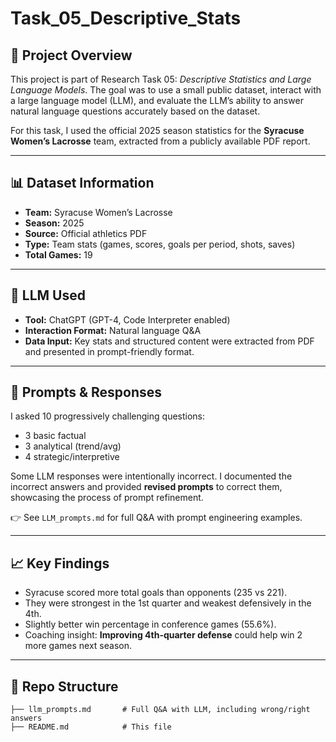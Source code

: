 
# Task_05_Descriptive_Stats

## 📘 Project Overview

This project is part of Research Task 05: *Descriptive Statistics and Large Language Models*. The goal was to use a small public dataset, interact with a large language model (LLM), and evaluate the LLM’s ability to answer natural language questions accurately based on the dataset.

For this task, I used the official 2025 season statistics for the **Syracuse Women’s Lacrosse** team, extracted from a publicly available PDF report.

---

## 📊 Dataset Information

- **Team:** Syracuse Women’s Lacrosse
- **Season:** 2025
- **Source:** Official athletics PDF 
- **Type:** Team stats (games, scores, goals per period, shots, saves)
- **Total Games:** 19

---

## 🧠 LLM Used

- **Tool:** ChatGPT (GPT-4, Code Interpreter enabled)
- **Interaction Format:** Natural language Q&A
- **Data Input:** Key stats and structured content were extracted from PDF and presented in prompt-friendly format.

---

## 📝 Prompts & Responses

I asked 10 progressively challenging questions:
- 3 basic factual
- 3 analytical (trend/avg)
- 4 strategic/interpretive

Some LLM responses were intentionally incorrect. I documented the incorrect answers and provided **revised prompts** to correct them, showcasing the process of prompt refinement.

👉 See `LLM_prompts.md` for full Q&A with prompt engineering examples.

---

## 📈 Key Findings

- Syracuse scored more total goals than opponents (235 vs 221).
- They were strongest in the 1st quarter and weakest defensively in the 4th.
- Slightly better win percentage in conference games (55.6%).
- Coaching insight: **Improving 4th-quarter defense** could help win 2 more games next season.

---

## 📁 Repo Structure

```
├── llm_prompts.md       # Full Q&A with LLM, including wrong/right answers
├── README.md            # This file
```

